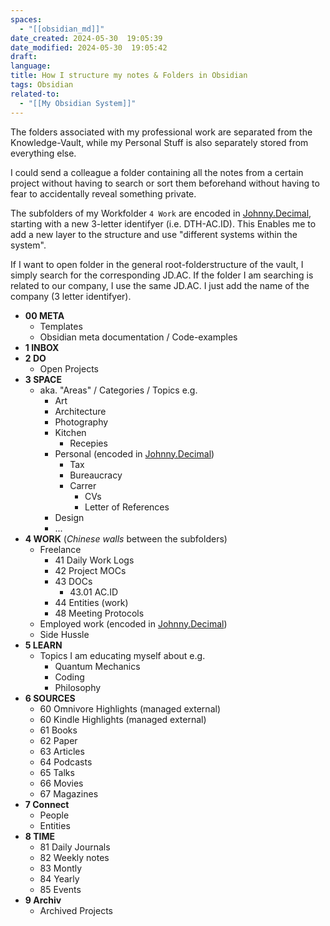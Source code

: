 ```yaml
---
spaces:
  - "[[obsidian_md]]"
date_created: 2024-05-30  19:05:39
date_modified: 2024-05-30  19:05:42
draft: 
language: 
title: How I structure my notes & Folders in Obsidian
tags: Obsidian
related-to:
  - "[[My Obsidian System]]"
---
```






 The folders associated with my professional work are separated from the Knowledge-Vault, while my Personal Stuff is also separately stored from everything else.
 
 I could send a colleague a folder containing all the notes from a certain project without having to search or sort them beforehand without having to fear to accidentally reveal something private.
 
 The subfolders of my Workfolder `4 Work` are encoded in [Johnny.Decimal](https://johnnydecimal.com/), starting with a new 3-letter identifyer (i.e. DTH-AC.ID).
 This Enables me to add a new layer to the structure and use "different systems within the system".
 
  If I want to open folder in the general root-folderstructure of the vault, I simply search for the corresponding JD.AC. If the folder I am searching is related to our company, I use the same JD.AC. I just add the name of the company (3 letter identifyer).




- **00 META**
	- Templates
	- Obsidian meta documentation / Code-examples
- **1 INBOX**
- **2 DO**
	- Open Projects
- **3 SPACE** 
	- aka. "Areas" / Categories / Topics e.g.
		- Art
		- Architecture
		- Photography
		- Kitchen
			- Recepies
		- Personal (encoded in  [Johnny.Decimal](https://johnnydecimal.com/))
			- Tax
			- Bureaucracy
			- Carrer
				- CVs
				- Letter of References
		- Design
		- ...
- **4 WORK** (*Chinese walls* between the subfolders)
	- Freelance
		- 41 Daily Work Logs
		- 42 Project MOCs
		- 43 DOCs
			- 43.01 AC.ID
		- 44 Entities (work)
		- 48 Meeting Protocols
	- Employed work (encoded in  [Johnny.Decimal](https://johnnydecimal.com/))
	- Side Hussle
- **5 LEARN**
	- Topics I am educating myself about e.g.
		- Quantum Mechanics
		- Coding
		- Philosophy
- **6 SOURCES**
	- 60 Omnivore Highlights (managed external)
	- 60 Kindle Highlights (managed external)
	- 61 Books
	- 62 Paper
	- 63 Articles
	- 64 Podcasts
	- 65 Talks
	- 66 Movies
	- 67 Magazines
- **7 Connect**
	- People
	- Entities
- **8 TIME**
	- 81 Daily Journals
	- 82 Weekly notes
	- 83 Montly
	- 84 Yearly
	- 85 Events
- **9 Archiv**
	- Archived Projects
